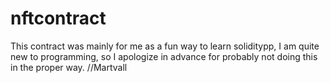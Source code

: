 # nftcontract

This contract was mainly for me as a fun way to learn soliditypp, I am quite new to programming, so I apologize in advance for probably not doing this in the proper way. //Martvall

